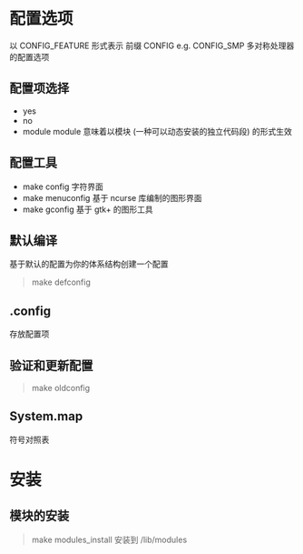 # 配置选项
以 CONFIG_FEATURE 形式表示
前缀    CONFIG
e.g. CONFIG_SMP     多对称处理器的配置选项
## 配置项选择
- yes
- no
- module
module 意味着以模块 (一种可以动态安装的独立代码段) 的形式生效
## 配置工具
- make config       字符界面
- make menuconfig   基于 ncurse 库编制的图形界面
- make gconfig      基于 gtk+ 的图形工具
## 默认编译
基于默认的配置为你的体系结构创建一个配置
> make defconfig
## .config
存放配置项
## 验证和更新配置
> make oldconfig
## System.map
符号对照表

# 安装
## 模块的安装
> make modules_install
安装到 /lib/modules


